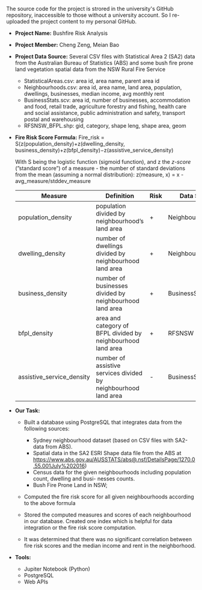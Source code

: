 The source code for the project is strored in the university's GitHub repository, inaccessible to those without a university account. So I re-uploaded the project content to my personal GitHub.

- **Project Name:**  Bushfire Risk Analysis

- **Project Member:** Cheng Zeng, Meian Bao

- **Project Data Source:**  Several CSV files with Statistical Area 2 (SA2) data from the Australian Bureau of Statistics (ABS) and some bush fire prone land vegetation spatial data from the NSW Rural Fire Service

  - StatisticalAreas.csv: area id, area name, parent area id
  - Neighbourhoods.csv: area id, area name, land area, population, dwellings, businesses, median income, avg monthly rent
  - BusinessStats.scv: area id, number of businesses, accommodation and food, retail trade,
     agriculture forestry and fishing, health care and social assistance,
     public administration and safety, transport postal and warehousing
  - RFSNSW_BFPL.shp: gid, category, shape leng, shape area, geom

- **Fire Risk Score Formula:**
  Fire_risk = S(z(population_density)+z(dwelling_density, business_density)+z(bfpl_density)−z(assistive_service_density)
  
  
  With S being the logistic function (sigmoid function), and z the *z-score* (”standard score”) of a measure - the number of standard deviations from the mean (assuming a normal distribution):
  z(measure, x) = x - avg_measure/stddev_measure
  
  | Measure                   | Definition                                                   | Risk | Data Source        |
  | ------------------------- | ------------------------------------------------------------ | ---- | ------------------ |
  | population_density        | population divided by neighbourhood’s land area              | +    | Neighbourhoods.csv |
  | dwelling_density          | number of dwellings divided by neighbourhood land area       | +    | Neighbourhoods.csv |
  | business_density          | number of businesses divided by neighbourhood land area      | +    | BusinessStats.csv  |
  | bfpl_density              | area and category of BFPL divided by neighbourhood land area | +    | RFSNSW BFPL.shp    |
  | assistive_service_density | number of assistive services divided by neighbourhood land area | -    | BusinessStats.csv  |
  
- **Our Task:**

  - Built a database using PostgreSQL that integrates data from the following sources:
    - Sydney neighbourhood dataset (based on CSV files with SA2-data from ABS).
    - Spatial data in the SA2 ESRI Shape data file from the ABS at https://www.abs.gov.au/AUSSTATS/abs@.nsf/DetailsPage/1270.0.55.001July%202016)
    - Census data for the given neighbourhoods including population count, dwelling and busi- nesses counts.
    - Bush Fire Prone Land in NSW; 

  - Computed the fire risk score for all given neighbourhoods according to the above formula
  - Stored the computed measures and scores of each neighbourhood in our database.  Created one index which is helpful for data integration or the fire risk score computation.
  - It was determined that there was no significant correlation between fire risk scores and the median income and rent in the neighborhood.

- **Tools:**

  - Jupiter Notebook (Python)
  - PostgreSQL
  - Web APIs